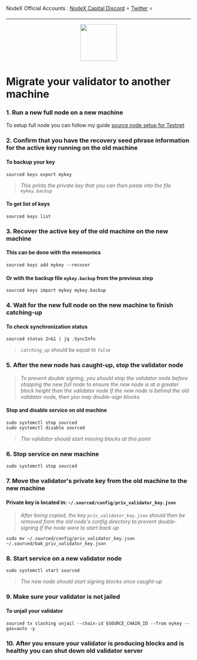 <span tyle="font-size:14px" align="right">NodeX Official Accounts :
<span style="font-size:14px" align="right">
<a href="https://discord.gg/JqQNcwff2e" target="_blank">NodeX Capital Discord</a></span> ⭐ 
<span style="font-size:14px" align="right">
<a href="https://twitter.com/nodexploit/" target="_blank">Twitter</a></span> ⭐ 
<span style="font-size:14px" align="right">
<hr>

<p align="center">
  <img height="100" height="auto" src="https://user-images.githubusercontent.com/50621007/189353069-b9796464-574d-4903-b639-163fd0191ec9.png">
</p>

# Migrate your validator to another machine

### 1. Run a new full node on a new machine
To setup full node you can follow my guide [source node setup for Testnet](https://github.com/nodesxploit/testnet/blob/main/source/README.md)

### 2. Confirm that you have the recovery seed phrase information for the active key running on the old machine

#### To backup your key
```
sourced keys export mykey
```
> _This prints the private key that you can then paste into the file `mykey.backup`_

#### To get list of keys
```
sourced keys list
```

### 3. Recover the active key of the old machine on the new machine

#### This can be done with the mnemonics
```
sourced keys add mykey --recover
```

#### Or with the backup file `mykey.backup` from the previous step
```
sourced keys import mykey mykey.backup
```

### 4. Wait for the new full node on the new machine to finish catching-up

#### To check synchronization status
```
sourced status 2>&1 | jq .SyncInfo
```
> _`catching_up` should be equal to `false`_

### 5. After the new node has caught-up, stop the validator node

> _To prevent double signing, you should stop the validator node before stopping the new full node to ensure the new node is at a greater block height than the validator node_
> _If the new node is behind the old validator node, then you may double-sign blocks_

#### Stop and disable service on old machine
```
sudo systemctl stop sourced
sudo systemctl disable sourced
```
> _The validator should start missing blocks at this point_

### 6. Stop service on new machine
```
sudo systemctl stop sourced
```

### 7. Move the validator's private key from the old machine to the new machine
#### Private key is located in: `~/.sourced/config/priv_validator_key.json`

> _After being copied, the key `priv_validator_key.json` should then be removed from the old node's config directory to prevent double-signing if the node were to start back up_
```
sudo mv ~/.sourced/config/priv_validator_key.json ~/.sourced/bak_priv_validator_key.json
```

### 8. Start service on a new validator node
```
sudo systemctl start sourced
```
> _The new node should start signing blocks once caught-up_

### 9. Make sure your validator is not jailed
#### To unjail your validator
```
sourced tx slashing unjail --chain-id $SOURCE_CHAIN_ID --from mykey --gas=auto -y 
```

### 10. After you ensure your validator is producing blocks and is healthy you can shut down old validator server
